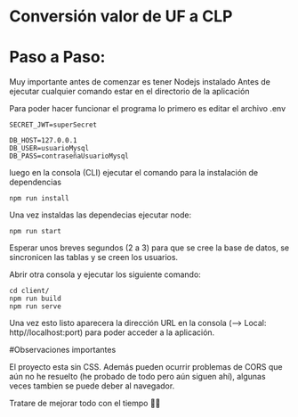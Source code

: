 # Conversión valor de UF a CLP

# Paso a Paso:

Muy importante antes de comenzar es tener Nodejs instalado
Antes de ejecutar cualquier comando estar en el directorio de la aplicación

Para poder hacer funcionar el programa lo primero es editar el archivo .env

```
SECRET_JWT=superSecret

DB_HOST=127.0.0.1
DB_USER=usuarioMysql
DB_PASS=contraseñaUsuarioMysql

```

luego en la consola (CLI) ejecutar el comando para la instalación de dependencias

```
npm run install
```

Una vez instaldas las dependecias ejecutar node:

```
npm run start
```

Esperar unos breves segundos (2 a 3) para que se cree la base de datos, se sincronicen las tablas y se creen los usuarios.

Abrir otra consola y ejecutar los siguiente comando:

```
cd client/
npm run build
npm run serve

```

Una vez esto listo aparecera la dirección URL en la consola (--> Local: http//localhost:port) para poder acceder a la aplicación.

#Observaciones importantes

El proyecto esta sin CSS. Además pueden ocurrir problemas de CORS que aún no he resuelto (he probado de todo pero aún siguen ahí), algunas veces tambien se puede deber al navegador.

Tratare de mejorar todo con el tiempo 😵‍💫
